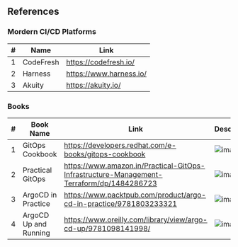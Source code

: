 ## References


### Mordern CI/CD Platforms

| # | Name | Link | 
| ----------- | ----------- | ----------- |
| 1 | CodeFresh | https://codefresh.io/ |
| 2 | Harness | https://www.harness.io/ |
| 3 | Akuity | https://akuity.io/ |


### Books 

| # | Book Name | Link | Description |
| ----------- | ----------- | ----------- | ----------- |
| 1 | GitOps Cookbook | https://developers.redhat.com/e-books/gitops-cookbook | ![image](https://github.com/swarajitroy/gitops/assets/20844803/3ac77996-1a96-481e-bf41-a27d46a45d33) |
| 2 | Practical GitOps  | https://www.amazon.in/Practical-GitOps-Infrastructure-Management-Terraform/dp/1484286723| ![image](https://github.com/swarajitroy/gitops/assets/20844803/d7cc7970-364d-4f68-a935-ae898ea4b0af) |
| 3 | ArgoCD in Practice | https://www.packtpub.com/product/argo-cd-in-practice/9781803233321 | ![image](https://github.com/swarajitroy/gitops/assets/20844803/9091cfd4-2ebd-4eff-980a-52f6aa2e518f)|
| 4 | ArgoCD Up and Running | https://www.oreilly.com/library/view/argo-cd-up/9781098141998/ | ![image](https://github.com/swarajitroy/gitops/assets/20844803/8e6a4f42-8c2e-4bf9-a017-b9a1d64a35a5)|








